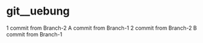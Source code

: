 # git__uebung
1 commit from Branch-2
A commit from Branch-1
2 commit from Branch-2
B commit from Branch-1
